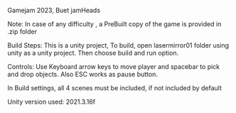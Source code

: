 Gamejam 2023, Buet jamHeads

Note: In case of any difficulty , a PreBuilt copy of the game is provided in .zip folder


Build Steps:
This is a unity project, To build, open lasermirror01 folder using unity as a unity project. Then choose build and run option. 

Controls: Use Keyboard arrow keys to move player and spacebar to pick and drop objects. Also ESC works as pause button.

In Build settings, all 4 scenes must be included, if not included by default

Unity version used: 2021.3.16f
